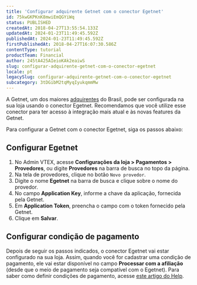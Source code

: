 ```yaml
---
title: 'Configurar adquirente Getnet com o conector Egetnet'
id: 75kwGKPKnK8mwiEmQGYiWq
status: PUBLISHED
createdAt: 2018-04-27T13:55:54.133Z
updatedAt: 2024-01-23T11:49:45.592Z
publishedAt: 2024-01-23T11:49:45.592Z
firstPublishedAt: 2018-04-27T16:07:30.586Z
contentType: tutorial
productTeam: Financial
author: 245tA425AIeioKAk2eaiwS
slug: configurar-adquirente-getnet-com-o-conector-egetnet
locale: pt
legacySlug: configurar-adquirente-getnet-com-o-conector-egetnet
subcategory: 3tDGibM2tqMyqIyukqmmMw
---
```


A Getnet, um dos maiores [adquirentes](/pt/tutorial/o-que-e-um-adquirente) do Brasil, pode ser configurada na sua loja usando o conector Egetnet. Recomendamos que você utilize esse conector para ter acesso à integração mais atual e às novas features da Getnet.

Para configurar a Getnet com o conector Egetnet, siga os passos abaixo:

## Configurar Egetnet

1. No Admin VTEX, acesse __Configurações da loja > Pagamentos > Provedores__, ou digite __Provedores__ na barra de busca no topo da página.
2. Na tela de provedores, clique no botão `Novo provedor`.
3. Digite o nome __Egetnet__ na barra de busca e clique sobre o nome do provedor.
4. No campo __Application Key__, informe a chave da aplicação, fornecida pela Getnet.
5. Em __Application Token__, preencha o campo com o token fornecido pela Getnet.
6. Clique em __Salvar__.

## Configurar condição de pagamento

Depois de seguir os passos indicados, o conector Egetnet vai estar configurado na sua loja. Assim, quando você for cadastrar uma condição de pagamento, ele vai estar disponível no campo __Processar com a afiliação__ (desde que o meio de pagamento seja compatível com o Egetnet). Para saber como definir condições de pagamento, acesse [este artigo do Help](/pt/tutorial/condicoes-de-pagamento).
